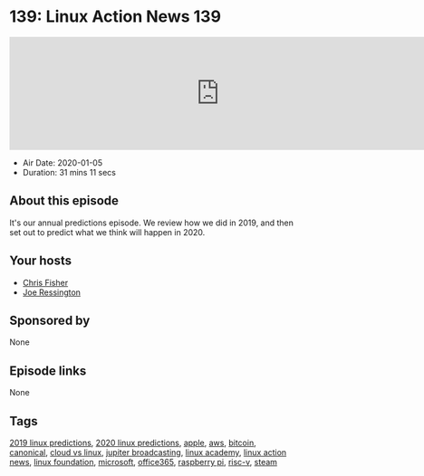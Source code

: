 # 139: Linux Action News 139

<iframe src="https://player.fireside.fm/v2/DAcK9LdX+fA5Qf3Ad?theme=dark" width="740" height="200" frameborder="0" scrolling="no"></iframe>

* Air Date: 2020-01-05
* Duration: 31 mins 11 secs

## About this episode

It's our annual predictions episode. We review how we did in 2019, and then set out to predict what we think will happen in 2020.

## Your hosts
* [Chris Fisher](https://linuxactionnews.com/hosts/chris)
* [Joe Ressington](https://linuxactionnews.com/hosts/joe)

## Sponsored by

None



## Episode links

None



## Tags

[2019 linux predictions](https://linuxactionnews.com/tags/2019%20linux%20predictions), [2020 linux predictions](https://linuxactionnews.com/tags/2020%20linux%20predictions), [apple](https://linuxactionnews.com/tags/apple), [aws](https://linuxactionnews.com/tags/aws), [bitcoin](https://linuxactionnews.com/tags/bitcoin), [canonical](https://linuxactionnews.com/tags/canonical), [cloud vs linux](https://linuxactionnews.com/tags/cloud%20vs%20linux), [jupiter broadcasting](https://linuxactionnews.com/tags/jupiter%20broadcasting), [linux academy](https://linuxactionnews.com/tags/linux%20academy), [linux action news](https://linuxactionnews.com/tags/linux%20action%20news), [linux foundation](https://linuxactionnews.com/tags/linux%20foundation), [microsoft](https://linuxactionnews.com/tags/microsoft), [office365](https://linuxactionnews.com/tags/office365), [raspberry pi](https://linuxactionnews.com/tags/raspberry%20pi), [risc-v](https://linuxactionnews.com/tags/risc-v), [steam](https://linuxactionnews.com/tags/steam)